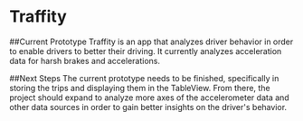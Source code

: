# Traffity

##Current Prototype
Traffity is an app that analyzes driver behavior in order to enable drivers to better their driving. 
It currently analyzes acceleration data for harsh brakes and accelerations. 

##Next Steps
The current prototype needs to be finished, specifically in storing the trips and displaying them in the TableView. 
From there, the project should expand to analyze more axes of the accelerometer data and other data sources in order to gain better insights on the driver's behavior.

